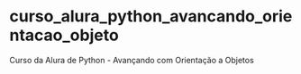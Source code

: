 # curso_alura_python_avancando_orientacao_objeto
Curso da Alura de Python - Avançando com Orientação a Objetos
